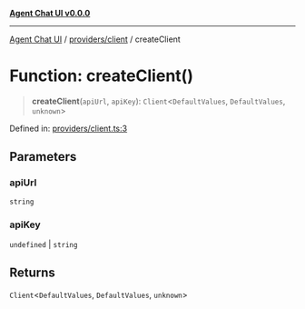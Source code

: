 [**Agent Chat UI v0.0.0**](../../../README.md)

***

[Agent Chat UI](../../../modules.md) / [providers/client](../README.md) / createClient

# Function: createClient()

> **createClient**(`apiUrl`, `apiKey`): `Client`\<`DefaultValues`, `DefaultValues`, `unknown`\>

Defined in: [providers/client.ts:3](https://github.com/ediribeiro/agent-chat-ui/blob/efcc80101c3f68aeda1356a5609aa1acd3ab37cb/src/providers/client.ts#L3)

## Parameters

### apiUrl

`string`

### apiKey

`undefined` | `string`

## Returns

`Client`\<`DefaultValues`, `DefaultValues`, `unknown`\>

